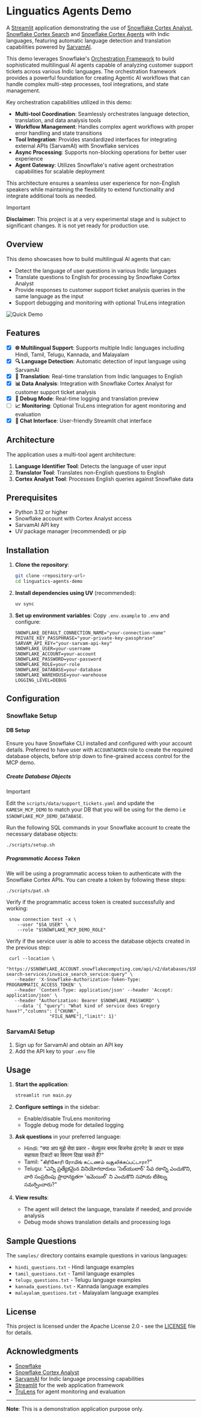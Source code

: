 # Linguatics Agents Demo

A [Streamlit](https://streamlit.io) application demonstrating the use of [Snowflake Cortex Analyst](https://docs.snowflake.com/en/user-guide/snowflake-cortex/cortex-analyst), [Snowflake Cortex Search](https://docs.snowflake.com/en/user-guide/snowflake-cortex/cortex-search/cortex-search-overview) and [Snowflake Cortex Agents](https://docs.snowflake.com/en/user-guide/snowflake-cortex/cortex-agents) with Indic languages, featuring automatic language detection and translation capabilities powered by [SarvamAI](https://sarvam.ai).

This demo leverages Snowflake's [Orchestration Framework](https://github.com/snowflake-labs/orchestration-framework) to build sophisticated multilingual AI agents capable of analyzing customer support tickets across various Indic languages. The orchestration framework provides a powerful foundation for creating Agentic AI workflows that can handle complex multi-step processes, tool integrations, and state management.

Key orchestration capabilities utilized in this demo:

- **Multi-tool Coordination**: Seamlessly orchestrates language detection, translation, and data analysis tools
- **Workflow Management**: Handles complex agent workflows with proper error handling and state transitions
- **Tool Integration**: Provides standardized interfaces for integrating external APIs (SarvamAI) with Snowflake services
- **Async Processing**: Supports non-blocking operations for better user experience
- **Agent Gateway**: Utilizes Snowflake's native agent orchestration capabilities for scalable deployment

This architecture ensures a seamless user experience for non-English speakers while maintaining the flexibility to extend functionality and integrate additional tools as needed.

> [!IMPORTANT]
> **Disclaimer:**
> This project is at a very experimental stage and is subject to significant changes. It is not yet ready for production use.

## Overview

This demo showcases how to build multilingual AI agents that can:

- Detect the language of user questions in various Indic languages
- Translate questions to English for processing by Snowflake Cortex Analyst
- Provide responses to customer support ticket analysis queries in the same language as the input
- Support debugging and monitoring with optional TruLens integration

![Quick Demo](./demo.gif)
## Features

- [x] **🌐 Multilingual Support**: Supports multiple Indic languages including Hindi, Tamil, Telugu, Kannada, and Malayalam
- [x] **🔍 Language Detection**: Automatic detection of input language using SarvamAI
- [x] **🔄 Translation**: Real-time translation from Indic languages to English
- [x] **📊 Data Analysis**: Integration with Snowflake Cortex Analyst for customer support ticket analysis
- [x] **🐛 Debug Mode**: Real-time logging and translation preview
- [ ] **📈 Monitoring**: Optional TruLens integration for agent monitoring and evaluation
- [x] **💬 Chat Interface**: User-friendly Streamlit chat interface

## Architecture

The application uses a multi-tool agent architecture:

1. **Language Identifier Tool**: Detects the language of user input
2. **Translator Tool**: Translates non-English questions to English
3. **Cortex Analyst Tool**: Processes English queries against Snowflake data

## Prerequisites

- Python 3.12 or higher
- Snowflake account with Cortex Analyst access
- SarvamAI API key
- UV package manager (recommended) or pip

## Installation

1. **Clone the repository**:

   ```bash
   git clone <repository-url>
   cd linguatics-agents-demo
   ```

2. **Install dependencies using UV** (recommended):

   ```bash
   uv sync
   ```

3. **Set up environment variables**:
   Copy `.env.example` to `.env` and configure:

   ```properties
   SNOWFLAKE_DEFAULT_CONNECTION_NAME="your-connection-name"
   PRIVATE_KEY_PASSPHRASE="your-private-key-passphrase"
   SARVAM_API_KEY="your-sarvam-api-key"
   SNOWFLAKE_USER=your-username
   SNOWFLAKE_ACCOUNT=your-account
   SNOWFLAKE_PASSWORD=your-password
   SNOWFLAKE_ROLE=your-role
   SNOWFLAKE_DATABASE=your-database
   SNOWFLAKE_WAREHOUSE=your-warehouse
   LOGGING_LEVEL=DEBUG
   ```

## Configuration

### Snowflake Setup

#### DB Setup

Ensure you have Snowflake CLI installed and configured with your account details. Preferred to have user with `ACCOUNTADMIN` role to create the required database objects, before strip down to fine-grained access control for the MCP demo.

##### Create Database Objects

> [!IMPORTANT]
> Edit the `scripts/data/support_tickets.yaml` and update the `KAMESH_MCP_DEMO` to match your DB that you will be using for the demo i.e `$SNOWFLAKE_MCP_DEMO_DATABASE`.

Run the following SQL commands in your Snowflake account to create the necessary database objects:

```shell
./scripts/setup.sh
```

##### Programmatic Access Token

We will be using a programmatic access token to authenticate with the Snowflake Cortex APIs. You can create a token by following these steps:

```shell
./scripts/pat.sh
```

Verify if the programmatic access token is created successfully and working:

```shell
 snow connection test -x \
    --user "$SA_USER" \
    --role "$SNOWFLAKE_MCP_DEMO_ROLE"
```

Verify if the service user is able to access the database objects created in the previous step:

```shell
 curl --location \
   "https://$SNOWFLAKE_ACCOUNT.snowflakecomputing.com/api/v2/databases/$SNOWFLAKE_MCP_DEMO_DATABASE/schemas/data/cortex-search-services/invoice_search_service:query" \
   --header 'X-Snowflake-Authorization-Token-Type: PROGRAMMATIC_ACCESS_TOKEN' \
   --header 'Content-Type: application/json' --header 'Accept: application/json' \
   --header "Authorization: Bearer $SNOWFLAKE_PASSWORD" \
    --data '{ "query": "What kind of service does Gregory have?","columns": ["CHUNK",
                "FILE_NAME"],"limit": 1}'
```

### SarvamAI Setup

1. Sign up for SarvamAI and obtain an API key
2. Add the API key to your `.env` file

## Usage

1. **Start the application**:

   ```bash
   streamlit run main.py
   ```

2. **Configure settings** in the sidebar:
   - Enable/disable TruLens monitoring
   - Toggle debug mode for detailed logging

3. **Ask questions** in your preferred language:
   - Hindi: "क्या आप मुझे सेवा प्रकार - सेल्युलर बनाम बिजनेस इंटरनेट के आधार पर ग्राहक सहायता टिकटों का विवरण दिखा सकते हैं?"
   - Tamil: "கிரிகோரி ரோமிங் கட்டணம் வசூலிக்கப்பட்டாரா?"
   - Telugu: "ఎన్ని ప్రత్యేకమైన వినియోగదారులు 'సెల్‌యులార్' సేవ రకాన్ని ఎంచుకొని, వారి సంప్రదింపు ప్రాధాన్యతగా 'ఇమెయిల్' ని ఎంచుకొని సహాయ టికెట్ను సమర్పించారు?"

4. **View results**:
   - The agent will detect the language, translate if needed, and provide analysis
   - Debug mode shows translation details and processing logs

## Sample Questions

The `samples/` directory contains example questions in various languages:

- `hindi_questions.txt` - Hindi language examples
- `tamil_questions.txt` - Tamil language examples
- `telugu_questions.txt` - Telugu language examples
- `kannada_questions.txt` - Kannada language examples
- `malayalam_questions.txt` - Malayalam language examples

## License

This project is licensed under the Apache License 2.0 - see the [LICENSE](LICENSE) file for details.

## Acknowledgments

- [Snowflake](https://snowflake.com)
- [Snowflake Cortex Analyst](https://docs.snowflake.com/en/user-guide/snowflake-cortex/cortex-analyst)
- [SarvamAI](https://sarvam.ai) for Indic language processing capabilities
- [Streamlit](https://streamlit.io) for the web application framework
- [TruLens](https://trulens.org) for agent monitoring and evaluation

---

**Note**: This is a demonstration application purpose only.
